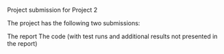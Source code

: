 Project submission for Project 2

The project has the following two submissions:

The report
The code (with test runs and additional results not presented in the report)
